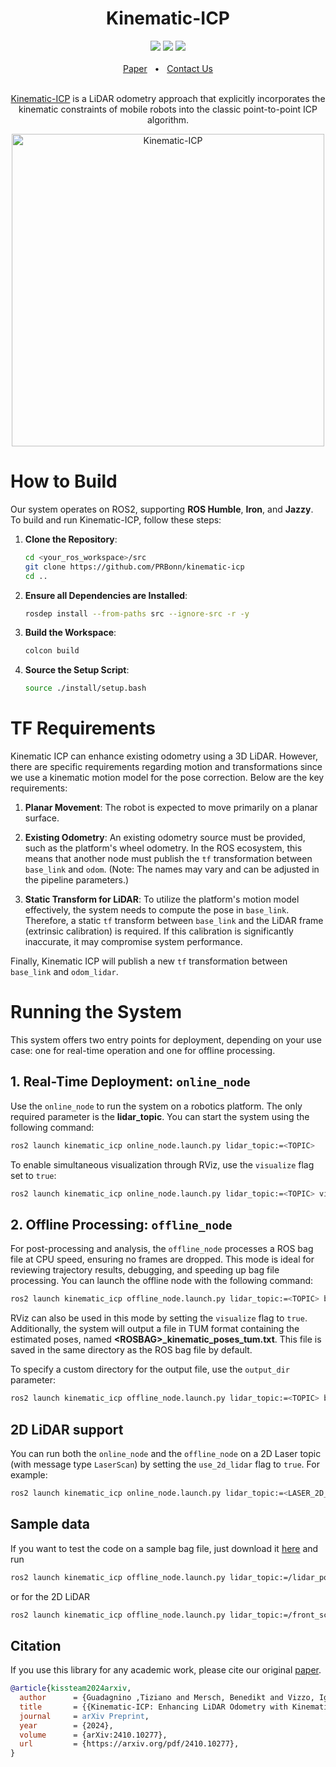 <div align="center">
    <h1>Kinematic-ICP</h1>
    <a href="https://github.com/PRBonn/kinematic-icp/releases"><img src="https://img.shields.io/github/v/release/PRBonn/kinematic-icp?label=version" /></a>
    <a href="https://github.com/PRBonn/kinematic-icp/blob/main/LICENSE"><img src="https://img.shields.io/github/license/PRBonn/kinematic-icp" /></a>
    <a href="https://github.com/PRBonn/kinematic-icp/blob/main/"><img src="https://img.shields.io/badge/Linux-FCC624?logo=linux&logoColor=black" /></a>
    <br />
    <br />
    <a href=https://www.ipb.uni-bonn.de/wp-content/papercite-data/pdf/kissteam2025icra.pdf>Paper</a>
    <span>&nbsp;&nbsp;•&nbsp;&nbsp;</span>
    <a href=https://github.com/PRBonn/kinematic-icp/issues>Contact Us</a>
  <br />
  <br />

[Kinematic-ICP](https://www.ipb.uni-bonn.de/wp-content/papercite-data/pdf/kissteam2025icra.pdf) is a LiDAR odometry approach that explicitly incorporates the kinematic constraints of mobile robots into the classic point-to-point ICP algorithm.

<img src="https://github.com/user-attachments/assets/c12195e0-4ca0-415e-814f-783ca77423d9" alt="Kinematic-ICP" width="500"/>

</div>

# How to Build

Our system operates on ROS2, supporting **ROS Humble**, **Iron**, and **Jazzy**. To build and run Kinematic-ICP, follow these steps:

1. **Clone the Repository**:
   ```sh
   cd <your_ros_workspace>/src
   git clone https://github.com/PRBonn/kinematic-icp
   cd ..
   ```

2. **Ensure all Dependencies are Installed**:
   ```sh
   rosdep install --from-paths src --ignore-src -r -y
   ```

3. **Build the Workspace**:
   ```sh
   colcon build
   ```

4. **Source the Setup Script**:
   ```sh
   source ./install/setup.bash
   ```


# TF Requirements

Kinematic ICP can enhance existing odometry using a 3D LiDAR. However, there are specific requirements regarding motion and transformations since we use a kinematic motion model for the pose correction. Below are the key requirements:

1. **Planar Movement**: The robot is expected to move primarily on a planar surface.

2. **Existing Odometry**: An existing odometry source must be provided, such as the platform's wheel odometry. In the ROS ecosystem, this means that another node must publish the `tf` transformation between `base_link` and `odom`. (Note: The names may vary and can be adjusted in the pipeline parameters.)

3. **Static Transform for LiDAR**: To utilize the platform's motion model effectively, the system needs to compute the pose in `base_link`. Therefore, a static `tf` transform between `base_link` and the LiDAR frame (extrinsic calibration) is required. If this calibration is significantly inaccurate, it may compromise system performance.

Finally, Kinematic ICP will publish a new `tf` transformation between `base_link` and `odom_lidar`.

# Running the System

This system offers two entry points for deployment, depending on your use case: one for real-time operation and one for offline processing.

## 1. Real-Time Deployment: `online_node`

Use the `online_node` to run the system on a robotics platform. The only required parameter is the **lidar_topic**. You can start the system using the following command:

```sh
ros2 launch kinematic_icp online_node.launch.py lidar_topic:=<TOPIC>
```

To enable simultaneous visualization through RViz, use the `visualize` flag set to `true`:

```sh
ros2 launch kinematic_icp online_node.launch.py lidar_topic:=<TOPIC> visualize:=true
```

## 2. Offline Processing: `offline_node`

For post-processing and analysis, the `offline_node` processes a ROS bag file at CPU speed, ensuring no frames are dropped. This mode is ideal for reviewing trajectory results, debugging, and speeding up bag file processing. You can launch the offline node with the following command:

```sh
ros2 launch kinematic_icp offline_node.launch.py lidar_topic:=<TOPIC> bag_filename:=<ROSBAG>
```

RViz can also be used in this mode by setting the `visualize` flag to `true`. Additionally, the system will output a file in TUM format containing the estimated poses, named **\<ROSBAG>_kinematic_poses_tum.txt**. This file is saved in the same directory as the ROS bag file by default.

To specify a custom directory for the output file, use the `output_dir` parameter:

```sh
ros2 launch kinematic_icp offline_node.launch.py lidar_topic:=<TOPIC> bag_filename:=<ROSBAG> output_dir:=<OUTPUT_DIRECTORY>
```

## 2D LiDAR support

You can run both the `online_node` and the `offline_node` on a 2D Laser topic (with message type `LaserScan`) by setting the `use_2d_lidar` flag to `true`. For example:

```sh
ros2 launch kinematic_icp online_node.launch.py lidar_topic:=<LASER_2D_TOPIC> use_2d_lidar:=true
```
## Sample data

If you want to test the code on a sample bag file, just download it [here](https://www.ipb.uni-bonn.de/html/projects/kinematic-icp/2024-08-23-11-05-41_0_clipped.mcap) and run

```sh
ros2 launch kinematic_icp offline_node.launch.py lidar_topic:=/lidar_points bag_filename:=2024-08-23-11-05-41_0_clipped.mcap
```

or for the 2D LiDAR

```sh
ros2 launch kinematic_icp offline_node.launch.py lidar_topic:=/front_scan bag_filename:=2024-08-23-11-05-41_0_clipped.mcap use_2d_lidar:=true
```

## Citation

If you use this library for any academic work, please cite our original [paper](https://www.ipb.uni-bonn.de/wp-content/papercite-data/pdf/kissteam2025icra.pdf).

```bibtex
@article{kissteam2024arxiv,
  author      = {Guadagnino ,Tiziano and Mersch, Benedikt and Vizzo, Ignacio and Gupta, Saurabh and Malladi, Meher V.R. and Lobefaro, Luca and Doisy, Guillaume and Stachniss, Cyrill},
  title       = {{Kinematic-ICP: Enhancing LiDAR Odometry with Kinematic Constraints for Wheeled Mobile Robots Moving on Planar Surfaces}},
  journal     = arXiv Preprint,
  year        = {2024},
  volume      = {arXiv:2410.10277},
  url         = {https://arxiv.org/pdf/2410.10277},
}
```
